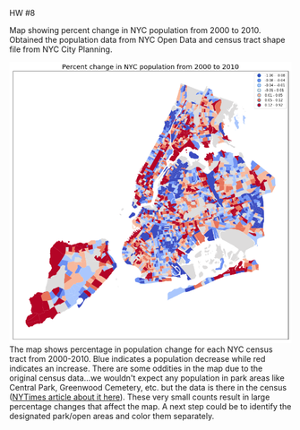HW #8

Map showing percent change in NYC population from 2000 to 2010. Obtained the population data from NYC Open Data and census tract shape file from NYC City Planning.

![Alt text](pop_change_map.png)
The map shows percentage in population change for each NYC census tract from 2000-2010. Blue indicates a population decrease while red indicates an increase. There are some oddities in the map due to the original census data...we wouldn't expect any population in park areas like Central Park, Greenwood Cemetery, etc. but the data is there in the census ([NYTimes article about it here](http://www.nytimes.com/2011/03/26/nyregion/26census.html)). These very small counts result in large percentage changes that affect the map. A next step could be to identify the designated park/open areas and color them separately.